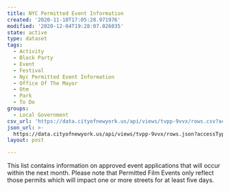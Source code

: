 ```yaml
---
title: NYC Permitted Event Information
created: '2020-11-10T17:05:28.971976'
modified: '2020-12-04T19:28:07.026035'
state: active
type: dataset
tags:
  - Activity
  - Block Party
  - Event
  - Festival
  - Nyc Permitted Event Information
  - Office Of The Mayor
  - Otm
  - Park
  - To Do
groups:
  - Local Government
csv_url: 'https://data.cityofnewyork.us/api/views/tvpp-9vvx/rows.csv?accessType=DOWNLOAD'
json_url: >-
  https://data.cityofnewyork.us/api/views/tvpp-9vvx/rows.json?accessType=DOWNLOAD
layout: post

---
```

This list contains information on approved event applications that will occur within the next month. Please note that Permitted Film Events only reflect those permits which will impact one or more streets for at least five days.
